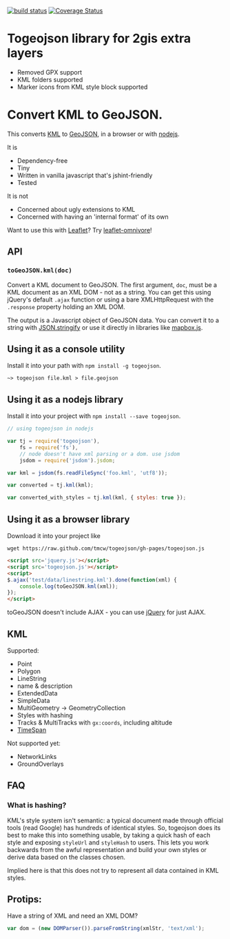 [![build status](https://secure.travis-ci.org/mapbox/togeojson.png)](http://travis-ci.org/mapbox/togeojson) [![Coverage Status](https://coveralls.io/repos/mapbox/togeojson/badge.png)](https://coveralls.io/r/mapbox/togeojson)

# Togeojson library for 2gis extra layers

* Removed GPX support
* KML folders supported
* Marker icons from KML style block supported

# Convert KML to GeoJSON.

This converts [KML](https://developers.google.com/kml/documentation/) 
to
[GeoJSON](http://www.geojson.org/), in a browser or with [nodejs](http://nodejs.org/).

It is

* Dependency-free
* Tiny
* Written in vanilla javascript that's jshint-friendly
* Tested

It is not

* Concerned about ugly extensions to KML
* Concerned with having an 'internal format' of its own

Want to use this with [Leaflet](http://leafletjs.com/)? Try [leaflet-omnivore](https://github.com/mapbox/leaflet-omnivore)!

## API

### `toGeoJSON.kml(doc)`

Convert a KML document to GeoJSON. The first argument, `doc`, must be a KML
document as an XML DOM - not as a string. You can get this using jQuery's default
`.ajax` function or using a bare XMLHttpRequest with the `.response` property
holding an XML DOM.

The output is a Javascript object of GeoJSON data. You can convert it to a string
with [JSON.stringify](https://developer.mozilla.org/en-US/docs/Web/JavaScript/Reference/Global_Objects/JSON/stringify)
or use it directly in libraries like [mapbox.js](http://www.mapbox.com/mapbox.js/).


## Using it as a console utility

Install it into your path with `npm install -g togeojson`.

```
~> togeojson file.kml > file.geojson
```

## Using it as a nodejs library

Install it into your project with `npm install --save togeojson`.

```javascript
// using togeojson in nodejs

var tj = require('togeojson'),
    fs = require('fs'),
    // node doesn't have xml parsing or a dom. use jsdom
    jsdom = require('jsdom').jsdom;

var kml = jsdom(fs.readFileSync('foo.kml', 'utf8'));

var converted = tj.kml(kml);

var converted_with_styles = tj.kml(kml, { styles: true });
```

## Using it as a browser library

Download it into your project like

    wget https://raw.github.com/tmcw/togeojson/gh-pages/togeojson.js

```html
<script src='jquery.js'></script>
<script src='togeojson.js'></script>
<script>
$.ajax('test/data/linestring.kml').done(function(xml) {
    console.log(toGeoJSON.kml(xml));
});
</script>
```

toGeoJSON doesn't include AJAX - you can use [jQuery](http://jquery.com/) for
just AJAX.

## KML

Supported:

* Point
* Polygon
* LineString
* name & description
* ExtendedData
* SimpleData
* MultiGeometry -> GeometryCollection
* Styles with hashing
* Tracks & MultiTracks with `gx:coords`, including altitude
* [TimeSpan](https://developers.google.com/kml/documentation/kmlreference#timespan)

Not supported yet:

* NetworkLinks
* GroundOverlays


## FAQ

### What is hashing?

KML's style system isn't semantic: a typical document made through official tools
(read Google) has hundreds of identical styles. So, togeojson does its best to
make this into something usable, by taking a quick hash of each style and exposing
`styleUrl` and `styleHash` to users. This lets you work backwards from the awful
representation and build your own styles or derive data based on the classes
chosen.

Implied here is that this does not try to represent all data contained in KML
styles.

## Protips:

Have a string of XML and need an XML DOM?

```js
var dom = (new DOMParser()).parseFromString(xmlStr, 'text/xml');
```
